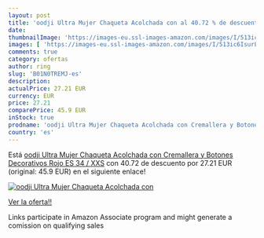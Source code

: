 ```yaml
---
layout: post
title: 'oodji Ultra Mujer Chaqueta Acolchada con al 40.72 % de descuento'
date: 
thumbnailImage: 'https://images-eu.ssl-images-amazon.com/images/I/513ic6IsurL._SL200_.jpg'
images: [ 'https://images-eu.ssl-images-amazon.com/images/I/513ic6IsurL._SL200_.jpg' ]
comments: true
category: ofertas
author: ring
slug: 'B01N0TREMJ-es'
description:
actualPrice: 27.21 EUR
currency: EUR
price: 27.21
comparePrice: 45.9 EUR
inStock: true
prodname: 'oodji Ultra Mujer Chaqueta Acolchada con Cremallera y Botones Decorativos  Rojo  ES 34 / XXS'
country: 'es'
---
```


Está [oodji Ultra Mujer Chaqueta Acolchada con Cremallera y Botones Decorativos  Rojo  ES 34 / XXS](https://www.amazon.es/dp/B01N0TREMJ/?tag=tolees-21) con 40.72 de descuento por 27.21 EUR (original: 45.9 EUR) en el siguiente enlace!

[![oodji Ultra Mujer Chaqueta Acolchada con](https://images-eu.ssl-images-amazon.com/images/I/513ic6IsurL._SL200_.jpg)](https://www.amazon.es/dp/B01N0TREMJ/?tag=tolees-21)

[Ver la oferta!!](https://www.amazon.es/dp/B01N0TREMJ/?tag=tolees-21)

Links participate in Amazon Associate program and might generate a comission on qualifying sales


